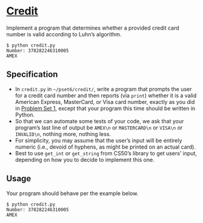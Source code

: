 
# [Credit](https://cs50.harvard.edu/x/2021/psets/6/credit/#credit)

Implement a program that determines whether a provided credit card number is valid according to Luhn’s algorithm.

```
$ python credit.py
Number: 378282246310005
AMEX

```

## Specification

-   In  `credit.py`  in  `~/pset6/credit/`, write a program that prompts the user for a credit card number and then reports (via  `print`) whether it is a valid American Express, MasterCard, or Visa card number, exactly as you did in  [Problem Set 1](https://cs50.harvard.edu/x/2021/psets/1/), except that your program this time should be written in Python.
-   So that we can automate some tests of your code, we ask that your program’s last line of output be  `AMEX\n`  or  `MASTERCARD\n`  or  `VISA\n`  or  `INVALID\n`, nothing more, nothing less.
-   For simplicity, you may assume that the user’s input will be entirely numeric (i.e., devoid of hyphens, as might be printed on an actual card).
-   Best to use  `get_int`  or  `get_string`  from CS50’s library to get users’ input, depending on how you to decide to implement this one.

## Usage
Your program should behave per the example below.

```
$ python credit.py
Number: 378282246310005
AMEX
```
